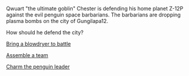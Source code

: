 Qwuart "the ultimate goblin" Chester is defending his home planet Z-12P against the evil penguin space barbarians. The barbarians are dropping plasma bombs on the city of Gungilapa12.

How should he defend the city?

[Bring a blowdryer to battle](blowdryer.md)

[Assemble a team](assemble.md)

[Charm the penguin leader](charm.md)
